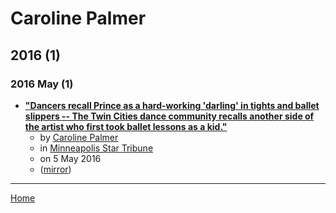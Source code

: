 # Caroline Palmer

## 2016 (1)

### 2016 May (1)

 - [**"Dancers recall Prince as a hard-working 'darling' in tights and ballet slippers -- The Twin Cities dance community recalls another side of the artist who first took ballet lessons as a kid."**](https://www.startribune.com/dancers-recall-prince-as-a-hard-working-darling-in-tights-and-ballet-slippers/378179261/)
    - by [Caroline Palmer](../../authors/caroline-palmer/index.md)
    - in [Minneapolis Star Tribune](../../publications/minneapolis-star-tribune/index.md)
    - on 5 May 2016
    - ([mirror](https://web.archive.org/web/*/https://www.startribune.com/dancers-recall-prince-as-a-hard-working-darling-in-tights-and-ballet-slippers/378179261/))

----

[Home](../index.md)
